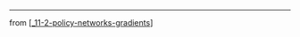 
---
from [[_11-2-policy-networks-gradients]]

[//begin]: # "Autogenerated link references for markdown compatibility"
[_11-2-policy-networks-gradients]: _11-2-policy-networks-gradients.md "_11-2-policy-networks-gradients"
[//end]: # "Autogenerated link references"